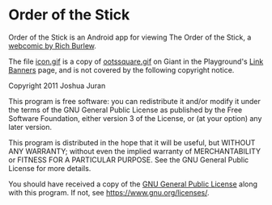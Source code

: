 Order of the Stick
==================

Order of the Stick is an Android app for viewing The Order of the Stick, a [webcomic by Rich Burlew][comics].

[comics]:  <https://www.giantitp.com/Comics.html>

The file [icon.gif][icon] is a copy of [ootssquare.gif][ootssquare] on Giant in the Playground's [Link Banners][banners] page, and is not covered by the following copyright notice.

[icon]:        <android/res/drawable/icon.gif>
[ootssquare]:  <https://i.giantitp.com/ootssquare.gif>
[banners]:     <https://www.giantitp.com/comics/LinkBanners.html>

Copyright 2011 Joshua Juran

This program is free software: you can redistribute it and/or modify it under the terms of the GNU General Public License as published by the Free Software Foundation, either version 3 of the License, or (at your option) any later version.

This program is distributed in the hope that it will be useful, but WITHOUT ANY WARRANTY; without even the implied warranty of MERCHANTABILITY or FITNESS FOR A PARTICULAR PURPOSE.  See the GNU General Public License for more details.

You should have received a copy of the [GNU General Public License][GPL] along with this program.  If not, see <https://www.gnu.org/licenses/>.

[GPL]:  <GPLv3.txt>

